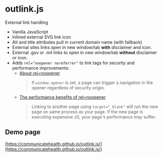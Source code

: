 # outlink.js

External link handling

- Vanilla JavaScript
- Inlined external SVG link icon
- Alt and title attributes pull in current domain name (with fallback)
- External sites links open in new window/tab **with** disclaimer and icon.
- External .gov or .mil links to open in new window/tab **without** disclaimer or icon.
- Adds `rel="noopener noreferrer"` to link tags for security and performance improvements:
  - [About rel=noopener](https://mathiasbynens.github.io/rel-noopener/)
    > If `window.opener` is set, a page can trigger a navigation in the opener regardless of security origin.
  - [The performance benefits of rel=noopener](https://jakearchibald.com/2016/performance-benefits-of-rel-noopener/)
    > Linking to another page using `target="_blank"` will run the new page on same process as your page. If the new page is executing expensive JS, your page's performance may suffer.

## Demo page

[https://communicatehealth.github.io/outlink.js/](https://communicatehealth.github.io/outlink.js/)
